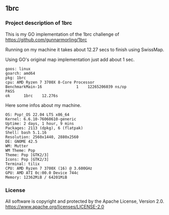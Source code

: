 ## 1brc

### Project description of 1brc

This is my GO implementation of the 1brc challenge of https://github.com/gunnarmorling/1brc

Running on my machine it takes about 12.27 secs to finish using SwissMap.

Using GO's original map implementation just add about 1 sec.

    goos: linux
    goarch: amd64
    pkg: 1brc
    cpu: AMD Ryzen 7 3700X 8-Core Processor             
    BenchmarkMain-16    	       1	12265206039 ns/op
    PASS
    ok  	1brc	12.276s

Here some infos about my machine.

    OS: Pop!_OS 22.04 LTS x86_64
    Kernel: 6.6.10-76060610-generic
    Uptime: 2 days, 1 hour, 9 mins
    Packages: 2113 (dpkg), 6 (flatpak)
    Shell: bash 5.1.16
    Resolution: 2560x1440, 2880x2560
    DE: GNOME 42.5
    WM: Mutter
    WM Theme: Pop
    Theme: Pop [GTK2/3]
    Icons: Pop [GTK2/3]
    Terminal: tilix
    CPU: AMD Ryzen 7 3700X (16) @ 3.600GHz
    GPU: AMD ATI 0c:00.0 Device 744c
    Memory: 12362MiB / 64201MiB

### License

All software is copyright and protected by the Apache License, Version 2.0.
https://www.apache.org/licenses/LICENSE-2.0